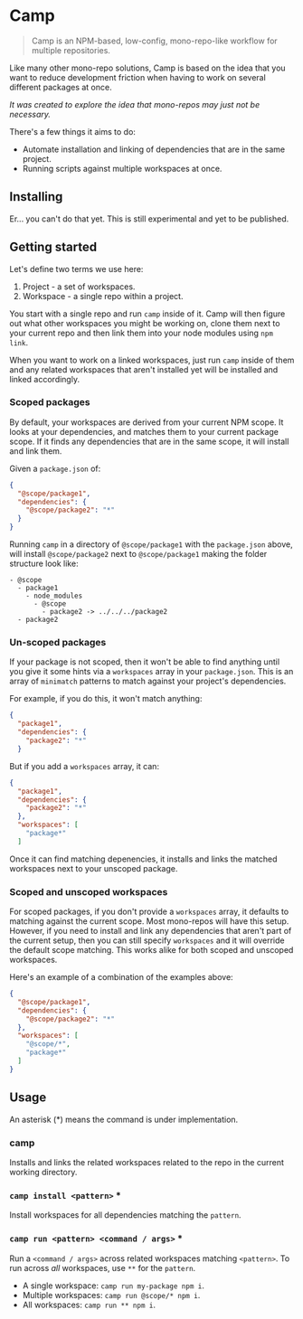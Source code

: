# Camp

> Camp is an NPM-based, low-config, mono-repo-like workflow for multiple repositories.

Like many other mono-repo solutions, Camp is based on the idea that you want to reduce development friction when having to work on several different packages at once.

_It was created to explore the idea that mono-repos may just not be necessary._

There's a few things it aims to do:

* Automate installation and linking of dependencies that are in the same project.
* Running scripts against multiple workspaces at once.

## Installing

Er... you can't do that yet. This is still experimental and yet to be published.

## Getting started

Let's define two terms we use here:

1. Project - a set of workspaces.
2. Workspace - a single repo within a project.

You start with a single repo and run `camp` inside of it. Camp will then figure out what other workspaces you might be working on, clone them next to your current repo and then link them into your node modules using `npm link`.

When you want to work on a linked workspaces, just run `camp` inside of them and any related workspaces that aren't installed yet will be installed and linked accordingly.

### Scoped packages

By default, your workspaces are derived from your current NPM scope. It looks at your dependencies, and matches them to your current package scope. If it finds any dependencies that are in the same scope, it will install and link them.

Given a `package.json` of:

```json
{
  "@scope/package1",
  "dependencies": {
    "@scope/package2": "*"
  }
}
```

Running `camp` in a directory of `@scope/package1` with the `package.json` above, will install `@scope/package2` next to `@scope/package1` making the folder structure look like:

```
- @scope
  - package1
    - node_modules
      - @scope
        - package2 -> ../../../package2
  - package2
```

### Un-scoped packages

If your package is not scoped, then it won't be able to find anything until you give it some hints via a `workspaces` array in your `package.json`. This is an array of `minimatch` patterns to match against your project's dependencies.

For example, if you do this, it won't match anything:

```json
{
  "package1",
  "dependencies": {
    "package2": "*"
  }
```

But if you add a `workspaces` array, it can:

```json
{
  "package1",
  "dependencies": {
    "package2": "*"
  },
  "workspaces": [
    "package*"
  ]
```

Once it can find matching depenencies, it installs and links the matched workspaces next to your unscoped package.

### Scoped and unscoped workspaces

For scoped packages, if you don't provide a `workspaces` array, it defaults to matching against the current scope. Most mono-repos will have this setup. However, if you need to install and link any dependencies that aren't part of the current setup, then you can still specify `workspaces` and it will override the default scope matching. This works alike for both scoped and unscoped workspaces.

Here's an example of a combination of the examples above:

```json
{
  "@scope/package1",
  "dependencies": {
    "@scope/package2": "*"
  },
  "workspaces": [
    "@scope/*",
    "package*"
  ]
}
```

## Usage

An asterisk (*) means the command is under implementation.

### camp

Installs and links the related workspaces related to the repo in the current working directory.

### `camp install <pattern>` *

Install workspaces for all dependencies matching the `pattern`.

### `camp run <pattern> <command / args>` *

Run a `<command / args>` across related workspaces matching `<pattern>`. To run across _all_ workspaces, use `**` for the `pattern`.

* A single workspace: `camp run my-package npm i`.
* Multiple workspaces: `camp run @scope/* npm i`.
* All workspaces: `camp run ** npm i`.
